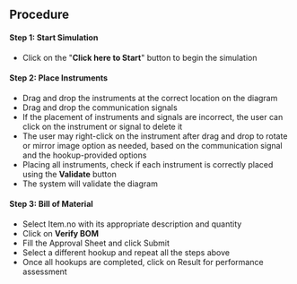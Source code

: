 ## Procedure

#### Step 1: Start Simulation
- Click on the "**Click here to Start**" button to begin the simulation

#### Step 2: Place Instruments
- Drag and drop the instruments at the correct location on the diagram
- Drag and drop the communication signals
- If the placement of instruments and signals are incorrect, the user can click on the instrument or signal to delete it
- The user may right-click on the instrument after drag and drop to rotate or mirror image option as needed, based on the communication signal and the hookup-provided options
- Placing all instruments, check if each instrument is correctly placed using the **Validate** button
- The system will validate the diagram

#### Step 3: Bill of Material
- Select Item.no with its appropriate description and quantity
- Click on **Verify BOM**
- Fill the Approval Sheet and click Submit
- Select a different hookup and repeat all the steps above
- Once all hookups are completed, click on Result for performance assessment 
